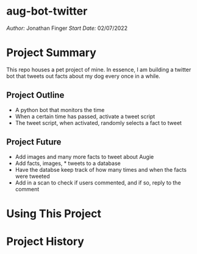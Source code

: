 # aug-bot-twitter
_Author:_ Jonathan Finger
_Start Date:_ 02/07/2022

# Project Summary
This repo houses a pet project of mine. In essence, I am building a twitter bot that tweets out facts about my dog every once in a while.


## Project Outline
* A python bot that monitors the time
* When a certain time has passed, activate a tweet script
* The tweet script, when activated, randomly selects a fact to tweet


## Project Future
* Add images and many more facts to tweet about Augie
* Add facts, images, * tweets to a database
* Have the databse keep track of how many times and when the facts were tweeted
* Add in a scan to check if users commented, and if so, reply to the comment


# Using This Project


# Project History